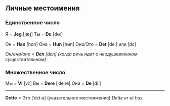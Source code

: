 ## Личные местоимения

### Единственное число

Я = **Jeg** [jæɪ̯]
Ты = **Du** [dʉː]

Он = **Han** [hɑn]
Она = **Hun** [hʉn]
Оно/Это = **Det** [deː] или [dɛ]

_Он/она/оно = **Den** [dɛn] (когда речь идет о неодушевленном существительном)_

### Множественное число

Мы = **Vi** [viː]
Вы = **Dere** [ˈdeːɾe]
Они = **De** [diː]

---

**Dette** = Это [ˈdɛtːə] (указательное местоимение)
_Dette er et hus._
